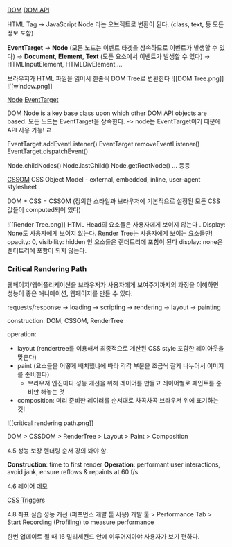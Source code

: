 [DOM](https://developer.mozilla.org/en-US/docs/Web/API/Document_Object_Model/Introduction)
[DOM API](https://developer.mozilla.org/en-US/docs/Web/API/HTML_DOM_API)

HTML Tag -> JavaScript Node 라는 오브젝트로 변환이 된다. (class, text, 등 모든 정보 포함)

**EventTarget** -> **Node** (모든 노드는 이벤트 타겟을 상속하므로 이벤트가 발생할 수 있다)
				-> **Document**, **Element**, **Text** (모든 요소에서 이벤트가 발생할 수 있다)
								-> HTMLInputElement, HTMLDivElement....

브라우저가 HTML 파일을 읽어서 한줄씩 DOM Tree로 변환한다
![[DOM Tree.png]]
![[window.png]]

[Node](https://developer.mozilla.org/en-US/docs/Web/API/Node)
[EventTarget](https://developer.mozilla.org/en-US/docs/Web/API/EventTarget)

DOM Node is a key base class upon which other DOM API objects are based.
모든 노드는 EventTarget을 상속한다. -> node는 EventTarget이기 때문에 API 사용 가능! ㄹ

EventTarget.addEventListener()
EventTarget.removeEventListener()
EventTarget.dispatchEvent()

Node.childNodes()
Node.lastChild()
Node.getRootNode()
... 등등

[CSSOM](https://developer.mozilla.org/en-US/docs/Web/API/CSS_Object_Model)
CSS Object Model  - external, embedded, inline, user-agent stylesheet

DOM + CSS = CSSOM (정의한 스타일과 브라우저에 기본적으로 설정된 모든 CSS 값들이 computed되어 있다)

![[Render Tree.png]]
HTML Head의 요소들은 사용자에게 보이지 않는다 . Display: None도 사용자에게 보이지 않는다. 
Render Tree는 사용자에게 보이는 요소들만!
	opacity: 0, visibility: hidden 인 요소들은 렌더트리에 포함이 된다
	display: none은 렌더트리에 포함이 되지 않는다. 

### Critical Rendering Path
웹페이지/웹어플리케이션을 브라우저가 사용자에게 보여주기까지의 과정을 이해하면 성능이 좋은 애니메이션, 웹페이지를 만들 수 있다. 

requests/response -> loading -> scripting -> rendering -> layout -> painting

construction: DOM, CSSOM, RenderTree

operation: 
- layout (rendertree를 이용해서 최종적으로 계산된 CSS style 포함한 레이아웃을 맞춘다)
- paint (요소들을 어떻게 배치했냐에 따라 각각 부분을 조금씩 잘게 나누어서 이미지를 준비한다)
	- 브라우저 엔진마다 성능 개선을 위해 레이어를 만들고 레이어별로 페인트를 준비만 해놓는 것
- composition: 미리 준비한 레이러를 순서대로 차곡차곡 브라우저 위에 표기하는 것!

![[critical rendering path.png]]

DOM > CSSDOM > RenderTree > Layout > Paint > Composition

4.5 성능 보장 렌더링 순서 강의 봐야 함.

**Construction**: time to first render
**Operation**: performant user interactions, avoid jank, ensure reflows & repaints at 60 f/s

4.6 레이어 데모

[CSS Triggers](https://www.lmame-geek.com/css-triggers/)

4.8 좌표 실습 성능 개선 (퍼포먼스 개발 툴 사용) 
개발 툴 > Performance Tab > Start Recording (Profiling) to measure performance

한번 업데이트 될 때 16 밀리세컨드 안에 이루어져아야 사용자가 보기 편하다. 
